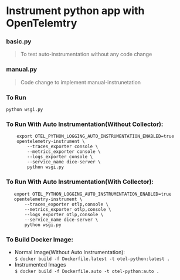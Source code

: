 # Instrument python app with OpenTelemtry

### basic.py
> To test auto-instrumentation without any code change

### manual.py 
> Code change to implement manual-instrunetation

### To Run  
`python wsgi.py`

### To Run With Auto Instrumentation(Without Collector):
```
    export OTEL_PYTHON_LOGGING_AUTO_INSTRUMENTATION_ENABLED=true
    opentelemetry-instrument \
        --traces_exporter console \
        --metrics_exporter console \
        --logs_exporter console \
        --service_name dice-server \
        python wsgi.py
```

### To Run With Auto Instrumentation(With Collector):
 ```
    export OTEL_PYTHON_LOGGING_AUTO_INSTRUMENTATION_ENABLED=true
    opentelemetry-instrument \
        --traces_exporter otlp,console \
        --metrics_exporter otlp,console \
        --logs_exporter otlp,console \
        --service_name dice-server \
        python wsgi.py
```

### To Build Docker Image:
- Normal Image(Without Auto Instrumentation): \
  `$ docker build -f Dockerfile.latest -t otel-python:latest .`
- Instrumented Images \
  `$ docker build -f Dockerfile.auto -t otel-python:auto .`
